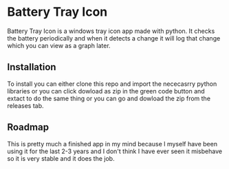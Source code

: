 # Battery Tray Icon

Battery Tray Icon is a windows tray icon app made with python. It checks the battery periodically and when it detects a change it will log that change which you can view as a graph later. 

## Installation

To install you can either clone this repo and import the nececasrry python libraries or you can click dowload as zip in the green code button and extact to do the same thing or you can go and dowload the zip from the releases tab.

## Roadmap

This is pretty much a finished app in my mind because I myself have been using it for the last 2-3 years and I don't think I have ever seen it misbehave so it is very stable and it does the job. 
